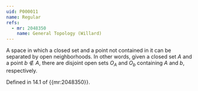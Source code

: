 ```yaml
---
uid: P000011
name: Regular
refs:
  - mr: 2048350
    name: General Topology (Willard)
---
```


A space in which a closed set and a point not contained in it
can be separated by open neighborhoods.
In other words, given a closed set $A$ and a point
$b \notin A$, there are disjoint open sets $O_A$ and $O_b$ containing $A$ and
$b$, respectively.

Defined in 14.1 of {{mr:2048350}}.
